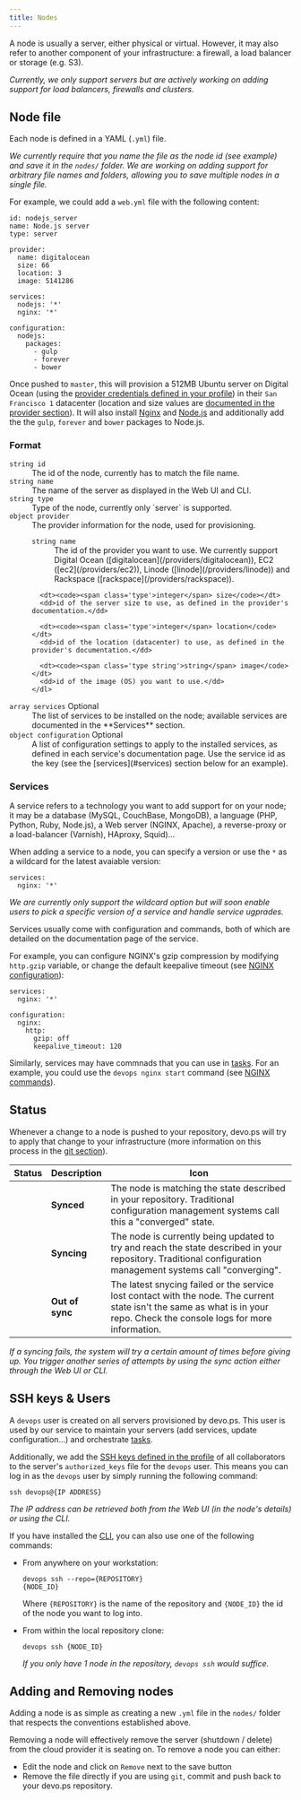 ```yaml
---
title: Nodes
---
```


A node is usually a server, either physical or virtual. However, it may also refer to another component of your infrastructure: a firewall, a load balancer or storage (e.g. S3).

*Currently, we only support servers but are actively working on adding support for load balancers, firewalls and clusters.*

## Node file

Each node is defined in a YAML (`.yml`) file.

*We currently require that you name the file as the node id (see example) and save it in the `nodes/` folder. We are working on adding support for arbitrary file names and folders, allowing you to save multiple nodes in a single file.*

For example, we could add a `web.yml` file with the following content:

    id: nodejs_server
    name: Node.js server
    type: server

    provider:
      name: digitalocean
      size: 66
      location: 3
      image: 5141286

    services:
      nodejs: '*'
      nginx: '*'

    configuration:
      nodejs:
        packages:
          - gulp
          - forever
          - bower      

Once pushed to `master`, this will provision a 512MB Ubuntu server on Digital Ocean (using the [provider credentials defined in your profile](/manual/profile#providers)) in their `San Francisco 1` datacenter (location and size values are [documented in the provider section](/providers/digitalocean/)). It will also install [Nginx](/services/nginx) and [Node.js](/services/nodejs) and additionally add the the `gulp`, `forever` and `bower` packages to Node.js.

### Format

<dl>
  <dt><code><span class='type'>string</span> id</code></dt>
  <dd>The id of the node, currently has to match the file name.</dd>

  <dt><code><span class='type'>string</span> name</code></dt>
  <dd>The name of the server as displayed in the Web UI and CLI.</dd>

  <dt><code><span class='type'>string</span> type</code></dt.>
  <dd>Type of the node, currently only `server` is supported.</dd>

  <dt><code><span class='type'>object</span> provider</code></dt>
  <dd>
    The provider information for the node, used for provisioning.
    <dl>
      <dt><code><span class='type'>string</span> name</code></dt>
      <dd>The id of the provider you want to use. We currently support Digital Ocean ([digitalocean](/providers/digitalocean)), EC2 ([ec2](/providers/ec2)), Linode ([linode](/providers/linode)) and Rackspace ([rackspace](/providers/rackspace)).</dd>
      
      <dt><code><span class='type'>integer</span> size</code></dt>
      <dd>id of the server size to use, as defined in the provider's documentation.</dd>
      
      <dt><code><span class='type'>integer</span> location</code></dt>
      <dd>id of the location (datacenter) to use, as defined in the provider's documentation.</dd>
      
      <dt><code><span class='type string'>string</span> image</code></dt>
      <dd>id of the image (OS) you want to use.</dd>
    </dl>
  </dd>

  <dt>
    <code><span class='type'>array</span> services</code>
    <span class='optional'>Optional</span>
  </dt>
  <dd>The list of services to be installed on the node; available services are documented in the **Services** section.</dd>

  <dt>
    <code><span class='type'>object</span> configuration</code>
    <span class='optional'>Optional</span>
  </dt>
  <dd>A list of configuration settings to apply to the installed services, as defined in each service's documentation page. Use the service id as the key (see the [services](#services) section below for an example).</dd>
</dl>

### Services

A service refers to a technology you want to add support for on your node; it may be a database (MySQL, CouchBase, MongoDB), a language (PHP, Python, Ruby, Node.js), a Web server (NGINX, Apache), a reverse-proxy or a load-balancer (Varnish), HAproxy, Squid)...

When adding a service to a node, you can specify a version or use the `*` as a wildcard for the latest avaiable version:

    services:
      nginx: '*'

*We are currently only support the wildcard option but will soon enable users to pick a specific version of a service and handle service ugprades.*

Services usually come with configuration and commands, both of which are detailed on the documentation page of the service.

For example, you can configure NGINX's gzip compression by modifying `http.gzip` variable, or change the default keepalive timeout (see [NGINX configuration](/services/nginx/#configuration)):

    services:
      nginx: '*'

    configuration:
      nginx:
        http:
          gzip: off
          keepalive_timeout: 120

Similarly, services may have commnads that you can use in [tasks](/manual/tasks). For an example, you could use the `devops nginx start` command (see [NGINX commands](/services/nginx/#commands)).

## Status

Whenever a change to a node is pushed to your repository, devo.ps will try to apply that change to your infrastructure (more information on this process in the [git section](/manual/git-repositories)).

Status | Description | Icon
--- | --- | ---
<span class='icon synced'></span> | **Synced** | The node is matching the state described in your repository. Traditional configuration management systems call this a "converged" state.
<span class='icon syncing'></span> | **Syncing** | The node is currently being updated to try and reach the state described in your repository. Traditional configuration management systems call "converging".
 <span class='icon error'></span> | **Out of sync** | The latest snycing failed or the service lost contact with the node. The current state isn't the same as what is in your repo. Check the console logs for more information.

*If a syncing fails, the system will try a certain amount of times before giving up. You trigger another series of attempts by using the sync action either through the Web UI or CLI.*

## SSH keys & Users

A `devops` user is created on all servers provisioned by devo.ps. This user is used by our service to maintain your servers (add services, update configuration...) and orchestrate [tasks](/manual/tasks).

Additionally, we add the [SSH keys defined in the profile](/manual/profile#ssh) of all collaborators to the server's `authorized_keys` file for the `devops` user. This means you can log in as the `devops` user by simply running the following command:

<code class='terminal pre'>ssh devops@{IP ADDRESS}</code>

*The IP address can be retrieved both from the Web UI (in the node's details) or using the CLI.*

If you have installed the [CLI](/manual/CLI.html), you can also use one of the following commands:

- From anywhere on your workstation:

    <code class='terminal pre'>devops ssh --repo={REPOSITORY} {NODE_ID}</code>

    Where `{REPOSITORY}` is the name of the repository and `{NODE_ID}` the id of the node you want to log into.

- From within the local repository clone:

    <code class='terminal pre'>devops ssh {NODE_ID}</code>

    *If you only have 1 node in the repository, `devops ssh` would suffice.*
    
## Adding and Removing nodes

Adding a node is as simple as creating a new `.yml` file in the `nodes/` folder that respects the conventions established above.

Removing a node will effectively remove the server (shutdown / delete) from the cloud provider it is seating on. To remove a node you can either:

- Edit the node and click on `Remove` next to the save button
- Remove the file directly if you are using `git`, commit and push back to your devo.ps repository.
